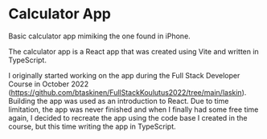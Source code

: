 # Calculator App

Basic calculator app mimiking the one found in iPhone.

The calculator app is a React app that was created using Vite and written in TypeScript.

I originally started working on the app during the Full Stack Developer Course in October 2022 (https://github.com/btaskinen/FullStackKoulutus2022/tree/main/laskin). Building the app was used as an introduction to React. Due to time limitation, the app was never finished and when I finally had some free time again, I decided to recreate the app using the code base I created in the course, but this time writing the app in TypeScript.
